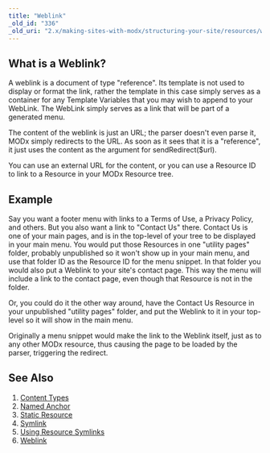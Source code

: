 ```yaml
---
title: "Weblink"
_old_id: "336"
_old_uri: "2.x/making-sites-with-modx/structuring-your-site/resources/weblink"
---
```


## What is a Weblink?

A weblink is a document of type "reference". Its template is not used to display or format the link, rather the template in this case simply serves as a container for any Template Variables that you may wish to append to your WebLink. The WebLink simply serves as a link that will be part of a generated menu.

The content of the weblink is just an URL; the parser doesn't even parse it, MODx simply redirects to the URL. As soon as it sees that it is a "reference", it just uses the content as the argument for sendRedirect($url).

You can use an external URL for the content, or you can use a Resource ID to link to a Resource in your MODx Resource tree.

## Example

Say you want a footer menu with links to a Terms of Use, a Privacy Policy, and others. But you also want a link to "Contact Us" there. Contact Us is one of your main pages, and is in the top-level of your tree to be displayed in your main menu. You would put those Resources in one "utility pages" folder, probably unpublished so it won't show up in your main menu, and use that folder ID as the Resource ID for the menu snippet. In that folder you would also put a Weblink to your site's contact page. This way the menu will include a link to the contact page, even though that Resource is not in the folder.

Or, you could do it the other way around, have the Contact Us Resource in your unpublished "utility pages" folder, and put the Weblink to it in your top-level so it will show in the main menu.

Originally a menu snippet would make the link to the Weblink itself, just as to any other MODx resource, thus causing the page to be loaded by the parser, triggering the redirect.

## See Also

1. [Content Types](making-sites-with-modx/structuring-your-site/resources/content-types)
2. [Named Anchor](making-sites-with-modx/structuring-your-site/resources/named-anchor)
3. [Static Resource](making-sites-with-modx/structuring-your-site/resources/static-resource)
4. [Symlink](making-sites-with-modx/structuring-your-site/resources/symlink)
5. [Using Resource Symlinks](making-sites-with-modx/structuring-your-site/resources/symlink/using-resource-symlinks)
6. [Weblink](making-sites-with-modx/structuring-your-site/resources/weblink)